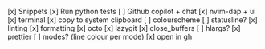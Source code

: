 [x] Snippets
[x] Run python tests
[ ] Github copilot + chat
[x] nvim-dap + ui
[x] terminal
[x] copy to system clipboard
[ ] colourscheme
[ ] statusline?
[x] linting
[x] formatting
[x] octo
[x] lazygit
[x] close_buffers
[ ] hlargs?
[x] prettier
[ ] modes? (line colour per mode)
[x] open in gh
